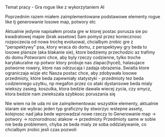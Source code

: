 Temat pracy - Gra rogue like z wykorzytaniem AI

Poprzednim razem miałem zaimplementowane podstawowe elementy rogue like tj generowanie losowe map, potwory etc 

Aktualnie jedynie napisałem prosta gre w ktorej postac porusza sie po kwadratowej mapie (brak assetow) 
Sam pomysl przez koniecznosc rozpoczecia od nowa trochę evoluowal, chcialbym zrobic gre z "perspektywy" psa, ktory wraca do domu, z perspektywy gry beda to losowe plansze (aka blakanie sie), ktore bedziemy przechodzic az trafimy do domu
Potworami chce, aby byly rzeczy codzienne, tylko troche karytakuralne np potwor ktory probuje nas zlapac(hycel), halasujace potworne rowery, ktore nas odrzucaja i zadaja obrazenia. Swiatla ktore ograniczaja wizje etc
Nasza postac chce, aby zdobywała losowe przedmioty, które beda zapewniały statystyki - przedmioty tez beda codziennego uzytku, np megafon przez co ataki dystansowe beda mialy wiekszy zasieg. koszulka, ktora bedzie dawala wiecej zycia, czy smycz, ktora bedzie nam zwiekszala szybkosc poruszania się

Nie wiem na ile uda mi sie zaimplementowac wszystkie elementy, aktualnie staram sie wybrac jeden typ graficzny by stworzyc wstepne assety, kolejnosc nad jaka bede wprowadzal nowe rzeczy to Generowanie map -> potwory -> roznorodnosc atakow -> przedmioty
Przedmioty same w sobie nie beda problemem, chyba ze beda mialy ze soba oddzialywanie, co chcialbym zrobic jesli czas pozwoli
